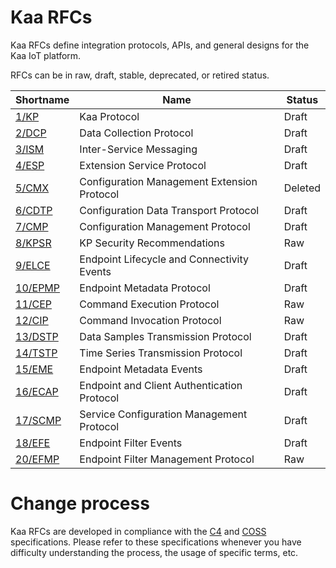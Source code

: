 # Kaa RFCs

Kaa RFCs define integration protocols, APIs, and general designs for the Kaa IoT platform.

RFCs can be in raw, draft, stable, deprecated, or retired status.

| Shortname                 | Name                                        | Status  |
| ------------------------- | ------------------------------------------- | ------- |
| [1/KP](0001/README.md)    | Kaa Protocol                                | Draft   |
| [2/DCP](0002/README.md)   | Data Collection Protocol                    | Draft   |
| [3/ISM](0003/README.md)   | Inter-Service Messaging                     | Draft   |
| [4/ESP](0004/README.md)   | Extension Service Protocol                  | Draft   |
| [5/CMX](0005/README.md)   | Configuration Management Extension Protocol | Deleted |
| [6/CDTP](0006/README.md)  | Configuration Data Transport Protocol       | Draft   |
| [7/CMP](0007/README.md)   | Configuration Management Protocol           | Draft   |
| [8/KPSR](0008/README.md)  | KP Security Recommendations                 | Raw     |
| [9/ELCE](0009/README.md)  | Endpoint Lifecycle and Connectivity Events  | Draft   |
| [10/EPMP](0010/README.md) | Endpoint Metadata Protocol                  | Draft   |
| [11/CEP](0011/README.md)  | Command Execution Protocol                  | Raw     |
| [12/CIP](0012/README.md)  | Command Invocation Protocol                 | Raw     |
| [13/DSTP](0013/README.md) | Data Samples Transmission Protocol          | Draft   |
| [14/TSTP](0014/README.md) | Time Series Transmission Protocol           | Draft   |
| [15/EME](0015/README.md)  | Endpoint Metadata Events                    | Draft   |
| [16/ECAP](0016/README.md) | Endpoint and Client Authentication Protocol | Draft   |
| [17/SCMP](0017/README.md) | Service Configuration Management Protocol   | Draft   |
| [18/EFE](0018/README.md)  | Endpoint Filter Events                      | Draft   |
| [20/EFMP](0020/README.md) | Endpoint Filter Management Protocol         | Raw     |

# Change process

Kaa RFCs are developed in compliance with the [C4](https://rfc.zeromq.org/spec:42/C4/) and [COSS](https://rfc.unprotocols.org/spec:2/COSS/) specifications.
Please refer to these specifications whenever you have difficulty understanding the process, the usage of specific terms, etc.
